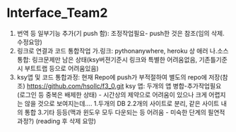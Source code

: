 # Interface_Team2
1. 번역 등 일부기능 추가(기 push 함): 조정작업필요- push한 것은 참조(임의 삭제.수정요망)
2. 링크로 연결과 코드 통합작업
가.링크: pythonanywhere, heroku 상 애러 
나.소스통합: 링크문제만 남은 상태(ksy버젼기준시 링크와 특별한 어려움없음, 기존틀기준시 부트트랩 등으로 어려움있음)
5. ksy앱 및 코드 통합과정:
현재 Repo에 push가 부적절하여 별도의 repo에 저장(참조)
https://github.com/hsollc/f3_0.git
ksy 앱: 두개의 앱 병합-추가작업필요
(로그인 등 중복은 배제한 상태) - 시간상의 제약으로 어려움이 있으나 크게 어렵지는 않을 것으로 보여지는데....
1.두개의 DB
2.2개의 사이트로 분리, 같은 사이트 내의 통합
3.기타 등등(맥과 윈도우 모두 다운되는 등 어려움 - 미숙한 단계의 필연적 과정?)
   (reading 후 삭제 요망)
